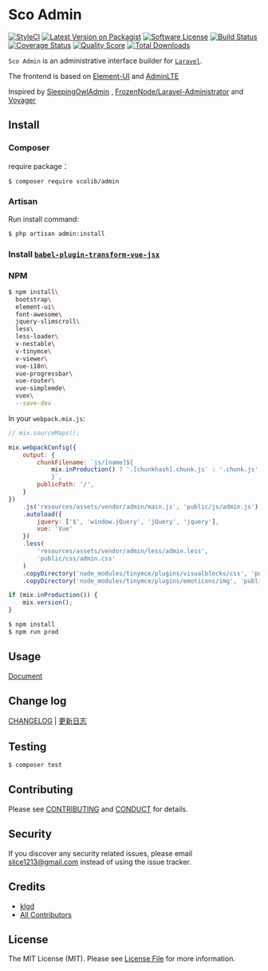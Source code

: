 # Sco Admin

[![StyleCI](https://styleci.io/repos/82435198/shield?branch=master)](https://styleci.io/repos/82435198)
[![Latest Version on Packagist](https://img.shields.io/packagist/v/ScoLib/admin.svg?style=flat-square)](https://packagist.org/packages/ScoLib/admin)
[![Software License](https://img.shields.io/badge/license-MIT-brightgreen.svg?style=flat-square)](https://github.com/ScoLib/admin/blob/master/LICENSE.md)
[![Build Status](https://img.shields.io/travis/ScoLib/admin/master.svg?style=flat-square)](https://travis-ci.org/ScoLib/admin)
[![Coverage Status](https://img.shields.io/scrutinizer/coverage/g/ScoLib/admin.svg?style=flat-square)](https://scrutinizer-ci.com/g/ScoLib/admin/?branch=master)
[![Quality Score](https://img.shields.io/scrutinizer/g/ScoLib/admin.svg?style=flat-square)](https://scrutinizer-ci.com/g/ScoLib/admin)
[![Total Downloads](https://img.shields.io/packagist/dt/ScoLib/admin.svg?style=flat-square)](https://packagist.org/packages/ScoLib/admin)

`Sco Admin` is an administrative interface builder for [`Laravel`](http://laravel.com/).

The frontend is based on [Element-UI](https://github.com/ElemeFE/element) and [AdminLTE](https://github.com/almasaeed2010/AdminLTE)

Inspired by [SleepingOwlAdmin](https://github.com/LaravelRUS/SleepingOwlAdmin) , [FrozenNode/Laravel-Administrator](https://github.com/FrozenNode/Laravel-Administrator) and [Voyager](https://github.com/the-control-group/voyager)

## Install

### Composer
require package：

```sh
$ composer require scolib/admin
```

### Artisan
Run install command:

```sh
$ php artisan admin:install
```

### Install [`babel-plugin-transform-vue-jsx`](https://github.com/vuejs/babel-plugin-transform-vue-jsx)

### NPM
```sh
$ npm install\
  bootstrap\
  element-ui\
  font-awesome\
  jquery-slimscroll\
  less\
  less-loader\
  v-nestable\
  v-tinymce\
  v-viewer\
  vue-i18n\
  vue-progressbar\
  vue-router\
  vue-simplemde\
  vuex\
  --save-dev
```

In your `webpack.mix.js`:
```javascript
// mix.sourceMaps();

mix.webpackConfig({
    output: {
        chunkFilename: `js/[name]${
            mix.inProduction() ? '.[chunkhash].chunk.js' : '.chunk.js'
            }`,
        publicPath: '/',
    }
})
    .js('resources/assets/vendor/admin/main.js', 'public/js/admin.js')
    .autoload({
        jquery: ['$', 'window.jQuery', 'jQuery', 'jquery'],
        vue: 'Vue'
    })
    .less(
        'resources/assets/vendor/admin/less/admin.less',
        'public/css/admin.css'
    )
    .copyDirectory('node_modules/tinymce/plugins/visualblocks/css', 'public/js/tinymce/plugins/visualblocks/css')
    .copyDirectory('node_modules/tinymce/plugins/emoticons/img', 'public/js/tinymce/plugins/emoticons/img')

if (mix.inProduction()) {
    mix.version();
}
```

```sh
$ npm install 
$ npm run prod
```

## Usage

[Document](http://scoadmin.scophp.com/)

## Change log

[CHANGELOG](CHANGELOG.en.md) | [更新日志](CHANGELOG.zh-CN.md) 

## Testing

``` bash
$ composer test
```

## Contributing

Please see [CONTRIBUTING](CONTRIBUTING.md) and [CONDUCT](CONDUCT.md) for details.

## Security

If you discover any security related issues, please email slice1213@gmail.com instead of using the issue tracker.

## Credits

- [klgd](https://github.com/klgd)
- [All Contributors](../../contributors)

## License

The MIT License (MIT). Please see [License File](LICENSE.md) for more information.


